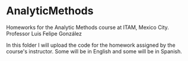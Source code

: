 # AnalyticMethods
Homeworks for the Analytic Methods course at ITAM, Mexico City.
Professor Luis Felipe González

In this folder I will upload the code for the homework assigned by the course's instructor. Some will be in English and some will be in Spanish.
